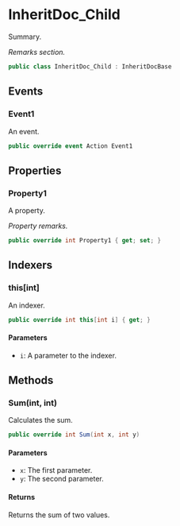 # InheritDoc_Child
Summary.

_Remarks section._

```cs
public class InheritDoc_Child : InheritDocBase
```

## Events
### Event1
An event.

```cs
public override event Action Event1
```

## Properties
### Property1
A property.

_Property remarks._

```cs
public override int Property1 { get; set; }
```

## Indexers
### this[int]
An indexer.

```cs
public override int this[int i] { get; }
```

#### Parameters
- `i`: A parameter to the indexer.

## Methods
### Sum(int, int)
Calculates the sum.

```cs
public override int Sum(int x, int y)
```

#### Parameters
- `x`: The first parameter.
- `y`: The second parameter.

#### Returns
Returns the sum of two values.

